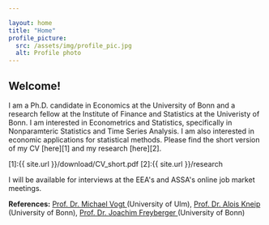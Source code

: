 ```yaml
---

layout: home
title: "Home"
profile_picture:
  src: /assets/img/profile_pic.jpg
  alt: Profile photo
---
```



## Welcome!

I am a Ph.D. candidate in Economics at the University of Bonn and a research fellow at the Institute of Finance and Statistics at the Univeristy of Bonn. I am interested in Econometrics and Statistics, specifically in Nonparamteric Statistics and Time Series Analysis. I am also interested in economic applications for statistical methods. Please find the short version of my CV [here][1] and my research [here][2].

[1]:{{ site.url }}/download/CV_short.pdf
[2]:{{ site.url }}/research

I will be available for interviews at the EEA's and ASSA's online job market meetings.

**References:** <a href="https://mivogt.github.io/"> Prof. Dr. Michael Vogt </a> (University of Ulm), <a href="http://www.statistik.uni-bonn.de/members/prof-dr-a-kneip/?L=1"> Prof. Dr. Alois Kneip </a> (University of Bonn), <a href="https://sites.google.com/view/joachimfreyberger/home"> Prof. Dr. Joachim Freyberger </a> (University of Bonn)